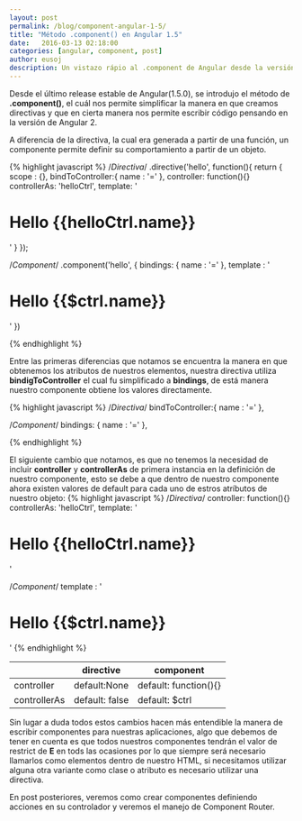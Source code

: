 ```yaml
---
layout: post
permalink: /blog/component-angular-1-5/
title: "Método .component() en Angular 1.5"
date:   2016-03-13 02:18:00
categories: [angular, component, post]
author: eusoj
description: Un vistazo rápio al .component de Angular desde la versión 1.5
---
```


Desde el último release estable de Angular(1.5.0), se introdujo el método de **.component()**, el cuál nos permite simplificar la manera en que creamos directivas y que en cierta manera nos permite escribir código pensando en la versión de Angular 2.

A diferencia de la directiva, la cual era generada a partir de una función, un componente permite definir su comportamiento a partir de un objeto.

{% highlight javascript %}
/*Directiva*/
.directive('hello', function(){
  return {
    scope : {},
    bindToController:{
      name : '='
    },
    controller: function(){}
    controllerAs: 'helloCtrl',
    template: '<h1>Hello {{helloCtrl.name}}</h1>'
  }
});

/*Component*/
.component('hello', {
  bindings: {
    name : '='
  },
  template : '<h1>Hello {{$ctrl.name}}</h1>'
})

{% endhighlight %}

Entre las primeras diferencias que notamos se encuentra la manera en que obtenemos los atributos de nuestros elementos, nuestra directiva utiliza **bindigToController** el cual fu simplificado a **bindings**, de está manera nuestro componente obtiene los valores directamente.

{% highlight javascript %}
/*Directiva*/
  bindToController:{
    name : '='
  },

/*Component*/
  bindings: {
    name : '='
  },

{% endhighlight %}

El siguiente cambio que notamos, es que no tenemos la necesidad de incluir **controller** y **controllerAs** de primera instancia en la definición de nuestro componente, esto se debe a que dentro de nuestro componente ahora existen valores de default para cada uno de estros atríbutos de nuestro objeto:
{% highlight javascript %}
/*Directiva*/
    controller: function(){}
    controllerAs: 'helloCtrl',
    template: '<h1>Hello {{helloCtrl.name}}</h1>'
 
/*Component*/
  template : '<h1>Hello {{$ctrl.name}}</h1>'
{% endhighlight %}


|              | directive      | component             |
|--------------|----------------|-----------------------|
| controller   | default:None   | default: function(){} |
| controllerAs | default: false | default: $ctrl        |

Sin lugar a duda todos estos cambios hacen más entendible la manera de escribir componentes para nuestras aplicaciones, algo que debemos de tener en cuenta es que todos nuestros componentes tendrán el valor de restrict de **E** en tods las ocasiones por lo que siempre será necesario llamarlos como elementos dentro de nuestro HTML, si necesitamos utilizar alguna otra variante como clase o atributo es necesario utilizar una directiva.

En post posteriores, veremos como crear componentes definiendo acciones en su controlador y veremos el manejo de Component Router.
